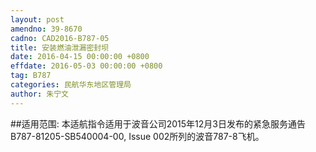 ```yaml
---
layout: post
amendno: 39-8670
cadno: CAD2016-B787-05
title: 安装燃油泄漏密封坝
date: 2016-04-15 00:00:00 +0800
effdate: 2016-05-03 00:00:00 +0800
tag: B787
categories: 民航华东地区管理局
author: 朱宁文
---
```


##适用范围:
本适航指令适用于波音公司2015年12月3日发布的紧急服务通告B787-81205-SB540004-00, Issue 002所列的波音787-8飞机。

